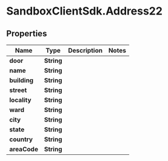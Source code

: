 # SandboxClientSdk.Address22

## Properties
Name | Type | Description | Notes
------------ | ------------- | ------------- | -------------
**door** | **String** |  | 
**name** | **String** |  | 
**building** | **String** |  | 
**street** | **String** |  | 
**locality** | **String** |  | 
**ward** | **String** |  | 
**city** | **String** |  | 
**state** | **String** |  | 
**country** | **String** |  | 
**areaCode** | **String** |  | 
